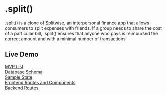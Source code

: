 # .split()

.split() is a clone of [Splitwise](https://www.splitwise.com/), an interpersonal finance app that allows consumers to split expenses with friends. If a group needs to share the cost of a particular bill, .split() ensures that anyone who pays is reimbursed the correct amount and with a minimal number of transactions. 

## Live Demo


[MVP List]()
<br>
[Database Schema]()
<br>
[Sample State]()
<br>
[Frontend Routes and Components]()
<br>
[Backend Routes]()
<br>




<!-- Friending
Bills
Transaction History
Comments -->

